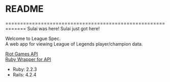 # README
=============================================================
Sulai was here!
Sulai just got here!

Welcome to League Spec.  
A web app for viewing League of Legends player/champion data.

[Riot Games API](https://developer.riotgames.com/)  
[Ruby Wrapper for API](https://github.com/mikamai/ruby-lol)

* Ruby: 2.2.3
* Rails: 4.2.4